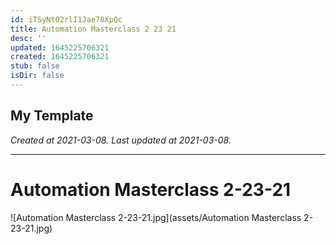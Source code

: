 ```yaml
---
id: iTSyNt02rlI1Jae78XpQc
title: Automation Masterclass 2 23 21
desc: ''
updated: 1645225706321
created: 1645225706321
stub: false
isDir: false
---
```

My Template
---

_Created at 2021-03-08._
_Last updated at 2021-03-08._




---

# Automation Masterclass 2-23-21


![Automation Masterclass 2-23-21.jpg](assets/Automation Masterclass 2-23-21.jpg)

